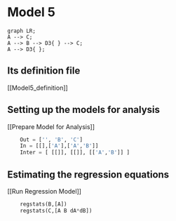 # Model 5
```mermaid
graph LR;
A --> C;
A --> B --> D3{ } --> C;
A --> D3{ };
```

## Its definition file
[[Model5_definition]]

## Setting up the models for analysis
[[Prepare Model for Analysis]]

```python
	Out = ['', 'B', 'C']
	In = [[],['A'],['A','B']]
	Inter = [ [[]], [[]], [['A','B']] ] 
```

## Estimating the regression equations
[[Run Regression Model]]

```python
	regstats(B,[A])
	regstats(C,[A B dA*dB])
```
